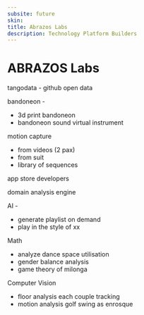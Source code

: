 ```yaml
---
subsite: future
skin:
title: Abrazos Labs
description: Technology Platform Builders
---
```


# ABRAZOS Labs

tangodata - github open data

bandoneon -
+ 3d print bandoneon
+ bandoneon sound virtual instrument

motion capture
+ from videos (2 pax)
+ from suit
+ library of sequences

app store developers

domain analysis engine

AI -
+ generate playlist on demand
+ play in the style of xx

Math
+ analyze dance space utilisation
+ gender balance analysis
+ game theory of milonga

Computer Vision
+ floor analysis each couple tracking
+ motion analysis golf swing as enrosque

